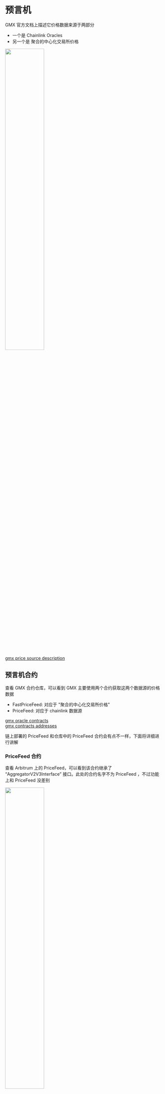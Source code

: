 # 预言机
GMX 官方文档上描述它价格数据来源于两部分  
- 一个是 Chainlink Oracles
- 另一个是 聚合的中心化交易所价格   

<img src=./pictures/gmxOracleDescription.png width=50% />

[gmx price source description](https://gmx-docs.io/docs/intro)


## 预言机合约
查看 GMX 合约仓库，可以看到 GMX 主要使用两个合约获取这两个数据源的价格数据

- FastPriceFeed:  对应于 "聚合的中心化交易所价格"
- PriceFeed:  对应于 chainlink 数据源

[gmx oracle contracts](https://github.com/gmx-io/gmx-contracts/tree/master/contracts/oracle)   
[gmx contracts addresses](https://gmxio.gitbook.io/gmx/contracts)

链上部署的 PriceFeed 和仓库中的 PriceFeed 合约会有点不一样，下面将详细进行讲解

### PriceFeed 合约
查看 Arbitrum 上的 PriceFeed，可以看到该合约继承了 “AggregatorV2V3Interface” 接口。此处的合约名字不为 PriceFeed ，不过功能上和 PriceFeed 没差别    

<img src=./pictures/AggregatorProxy.png width=50% />

[arbitrum pricefeed address](https://arbiscan.io/address/0x50834F3163758fcC1Df9973b6e91f0F0F0434aD3#code)


“AggregatorV2V3Interface” 是一个标准的 Data Feeds 接口，用于读取 Chainlink 链上价格数据，其中 lastestRoundData 用于获取最新的价格，GMX VaultPriceFeed 合约就是调用的这个接口获取 Chainlink 的链上价格数据。    

<img src=./pictures/DataConsumerV3.png width=30% />

Chainlink 链上价格数据的说明可参考如下官方文档   
[chainlink data feed](https://docs.chain.link/data-feeds/using-data-feeds)  

### FastPriceFeed 合约
"聚合的中心化交易所价格" 需要额外链下服务程序的实现，目前 GMX 没有开源这部分代码。   
查看 Arbitrum 上 FastPriceFeed 合约的交易，可以发现该合约被调用的主要就两个接口 “setPricesWithBitsAndExecute” 和 “setPricesWithBits”，其中
- setPricesWithBitsAndExecute ： 设置聚合价格的同时执行订单，这里的交易可以是 swap、open position、close position
- setPricesWithBits :  单纯的设置价格，不执行订单  

<img src=./pictures/FastPriceFeed.png width=50% />
<img src=./pictures/FastPriceFeedTransactions.png width=50% />    

[carbitrum pricefeed address](https://arbiscan.io/address/0x11d62807dae812a0f1571243460bf94325f43bb7)     
[gmx fastpricefeed contract](https://github.com/gmx-io/gmx-contracts/blob/master/contracts/oracle/FastPriceFeed.sol)    

"聚合的中心化交易所价格" 的通用实现为：   
1) 指定几个大中心化交易所，比如 Binance, OKX, Kucoin      
2) 指定每个交易所的权重，比如 Binance: 50%, OKX: 30%, Kucoin: 20%      
3)  调用各个交易所的 API ，获取指定 token 的 price。以 okx  为例，调用 mark-price 接口，获取 BTC-USDT 的兑换价格     

```shell
Request Example: GET /api/v5/public/mark-price?instType=SWAP
Response Example: {
    "code":"0",
    "msg":"",
    "data":[
    {
        "instType":"SWAP",
        "instId":"BTC-USDT-SWAP",
        "markPx":"200",
        "ts":"1597026383085"
    }
  ]
}
``` 

[okx api doc](https://www.okx.com/docs-v5/en/#public-data-rest-api-get-mark-price)  

4) 聚合各个交易所的价格作为发送到链上的最终价格，比如获取的 BTC 价格如下：   
Binance:  200   
OKX: 450   
Kucion: 300   

最终聚合价格 = 200 * 50%  + 450 * 30% + 300 * 20% = 295
当然，如果出现异常情况，比如调用 Biance 的 API 失败，无法获取价格时，可以使用备选的 cex 作为数据源；或是调整剩下几个 cex 的权重比，比如 OKX 权重调整为 60%, Kucoin 权重调整为 40%

一般在获取聚合价格后，不会直接上链，还会进行一定的处理，比如当前的聚合价格对比上一次的聚合价格有多大的波动，如果波动超过 40%，可以不上链此次的聚合价格等。而且在 FastPriceFeed 合约内部，也会对新传入的价格做相应的处理，具体可以查看 FastPriceFeed 合约实现   
https://github.com/gmx-io/gmx-contracts/blob/master/contracts/oracle/FastPriceFeed.sol   


# 价格机制 
上述我们讲解了 gmx 使用的 oracle 数据的来源，下面讲解下 gmx 如何使用这两个价格数据。   
需要说明的是，gmx 合约内部使用价格数据的时候，都是把 chainlink 价格和 **“**聚合的中心化交易所价格” 再次聚合，作为最终的价格，形如 （ 为叙述方便，后续 gmx 合约使用的最终价格称为 final price )  

```
final price = mix(chainLink price, “聚合的中心化交易所价格”)
```

## Final Price 使用场景 
final price 使用到的场景如下：   
- 提供流动性，对应于 Vault 合约中的 buyUSDG    
<img src=./pictures/buyUSDG.png width=50% />    

- 移除流动性，对应于 Vault 合约中的 sellUSDG    
<img src=./pictures/sellUSDG.png width=50% />  
<img src=./pictures/getRedemptionAmount.png width=50% />  

- swap  
<img src=./pictures/swap.png width=50% />      

- 开仓，对应 Vault 合约中的 increasePosition   
<img src=./pictures/increasePosition.png width=50% />   

- 平仓/减仓，对应 Vault 合约中的 decreasePosition   
<img src=./pictures/decreasePosition.png width=50% />   

- 清算，对应 Vault 合约中的 liquidatePosition  
<img src=./pictures/liquidatePosition.png width=50% />   



## getMinPrice/getMaxPrice
从 buyUSDG、sellUSDG、swap、increasePosition、decreasePosition 接口中可以看到，主要就是调用 getMaxPrice 和 getMinPrice 这两个接口获取 final price。  
<img src=./pictures/getPrice.png width=50% />  
  
查看 getMaxPrice 和 getMinPrice  的具体实现，可以发现他们之间的差别在于调用 IVaultPriceFeed(priceFeed).getPrice 传入的第二个参数为 true 或 false 的区别，这会导致返回的 final price 的不同  
- buyUSDG
在这个接口里面，调用的是 getMinPrice，这样用户的 input token 换算成 USDG 就会最小化，防止出现 "chainLink price" 或 "聚合的中心化交易所价格" 出现较大价格波动时，造成用户套利的情况
- sellUSDG
同理，在这个接口里面，调用的是 getMaxPrice，这样用户的 USDG 换算成 output token 时就会最小化，防止出现 "chainLink price" 或 "聚合的中心化交易所价格" 出现较大价格波动时，造成用户套利的情况  
- swap 
对于 input token 调用 getMinPrice， 对于 output toke 调用的是 getMaxPrice，最小化用户可以获取的 output token amount
- increasePosition
同 buyUSDG  
- decreasePosition
同 sellUSDG 
- liquidatePosition
同 buyUSDG 和 sellUSDG  

## final price 的具体实现
final price 的整体流程如下  
<img src=./pictures/finalPriceFlow.png width=50% />   
现在我们继续看下 IVaultPriceFeed(priceFeed).getPrice 中的 final price 是如何返回的   
<img src=./pictures/ChoosePricing.png width=50% />  

查看 getPrice 接口的实现，可知其内部的主体是 getPriceV2 和  getPriceV1。当前 gmx v1 版本中，useV2Pricing 为 false, 所以 getPrice 中调用的主体是 getPriceV1     
<img src=./pictures/VaultPriceFeed.png width=50% />   

### getPriceV1 实现  
在 getPriceV1 的实现中，主要调用如下三个接口获取价格   
- getPrimaryPrice:  Chainlink oracle 的价格，实际就是调用 priceFeed.latestAnswer 接口获取最新的价格数据 （ 因为目前 priceSampleSpace 设置为 1，所以只会走 i == 0 的分支 ） 
 <img src=./pictures/getPrimaryPrice.png width=50% /> 

- getAmmPrice： 获取 Pancake 交易所的价格。目前在 EVM compatible 的链，如 Arbitrum 的链，isAmmEnabled 参数为 false, 所以直接忽略 ammPrice   
- getSecondaryPrice： 这个就是 **“**聚合的中心化交易所价格”，其中 secondaryPriceFeed 就是 FastPriceFeed 合约的地址   
<img src=./pictures/getSecondaryPrice.png width=50% />    

[FastPriceFeed address](https://arbiscan.io/address/0x11d62807dae812a0f1571243460bf94325f43bb7#code)      

继续查看 FastPriceFeed 的 getPrice 实现   
```
function getPrice(address _token, uint256 _refPrice, bool _maximise) external override view returns (uint256) {
        if (block.timestamp > lastUpdatedAt.add(maxPriceUpdateDelay)) {
            if (_maximise) {
                return _refPrice.mul(BASIS_POINTS_DIVISOR.add(spreadBasisPointsIfChainError)).div(BASIS_POINTS_DIVISOR);
            }

            return _refPrice.mul(BASIS_POINTS_DIVISOR.sub(spreadBasisPointsIfChainError)).div(BASIS_POINTS_DIVISOR);
        }

        if (block.timestamp > lastUpdatedAt.add(priceDuration)) {
            if (_maximise) {
                return _refPrice.mul(BASIS_POINTS_DIVISOR.add(spreadBasisPointsIfInactive)).div(BASIS_POINTS_DIVISOR);
            }

            return _refPrice.mul(BASIS_POINTS_DIVISOR.sub(spreadBasisPointsIfInactive)).div(BASIS_POINTS_DIVISOR);
        }

        uint256 fastPrice = prices[_token];
        if (fastPrice == 0) { return _refPrice; }

        uint256 diffBasisPoints = _refPrice > fastPrice ? _refPrice.sub(fastPrice) : fastPrice.sub(_refPrice);
        diffBasisPoints = diffBasisPoints.mul(BASIS_POINTS_DIVISOR).div(_refPrice);

        // create a spread between the _refPrice and the fastPrice if the maxDeviationBasisPoints is exceeded
        // or if watchers have flagged an issue with the fast price
        bool hasSpread = !favorFastPrice(_token) || diffBasisPoints > maxDeviationBasisPoints;

        if (hasSpread) {
            // return the higher of the two prices
            if (_maximise) {
                return _refPrice > fastPrice ? _refPrice : fastPrice;
            }

            // return the lower of the two prices
            return _refPrice < fastPrice ? _refPrice : fastPrice;
        }

        return fastPrice;
    }

```